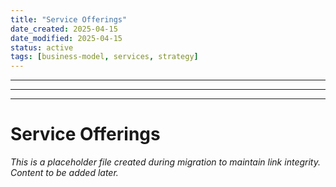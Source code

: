 ```yaml
---
title: "Service Offerings"
date_created: 2025-04-15
date_modified: 2025-04-15
status: active
tags: [business-model, services, strategy]
---
```


---

---

---

# Service Offerings

*This is a placeholder file created during migration to maintain link integrity. Content to be added later.*


